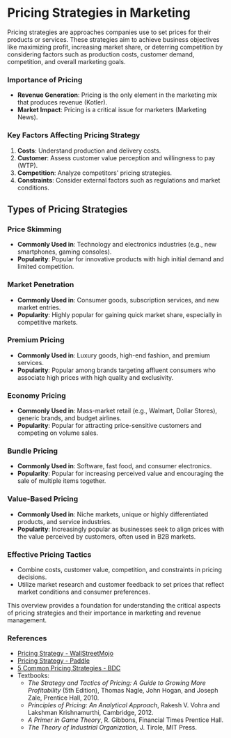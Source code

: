 
# Pricing Strategies in Marketing

Pricing strategies are approaches companies use to set prices for their products or services. These strategies aim to achieve business objectives like maximizing profit, increasing market share, or deterring competition by considering factors such as production costs, customer demand, competition, and overall marketing goals.

### Importance of Pricing

- **Revenue Generation**: Pricing is the only element in the marketing mix that produces revenue (Kotler).
- **Market Impact**: Pricing is a critical issue for marketers (Marketing News).

### Key Factors Affecting Pricing Strategy

1. **Costs**: Understand production and delivery costs.
2. **Customer**: Assess customer value perception and willingness to pay (WTP).
3. **Competition**: Analyze competitors' pricing strategies.
4. **Constraints**: Consider external factors such as regulations and market conditions.


## Types of Pricing Strategies

### Price Skimming
- **Commonly Used in**: Technology and electronics industries (e.g., new smartphones, gaming consoles).
- **Popularity**: Popular for innovative products with high initial demand and limited competition.

### Market Penetration
- **Commonly Used in**: Consumer goods, subscription services, and new market entries.
- **Popularity**: Highly popular for gaining quick market share, especially in competitive markets.

### Premium Pricing
- **Commonly Used in**: Luxury goods, high-end fashion, and premium services.
- **Popularity**: Popular among brands targeting affluent consumers who associate high prices with high quality and exclusivity.

### Economy Pricing
- **Commonly Used in**: Mass-market retail (e.g., Walmart, Dollar Stores), generic brands, and budget airlines.
- **Popularity**: Popular for attracting price-sensitive customers and competing on volume sales.

### Bundle Pricing
- **Commonly Used in**: Software, fast food, and consumer electronics.
- **Popularity**: Popular for increasing perceived value and encouraging the sale of multiple items together.

### Value-Based Pricing
- **Commonly Used in**: Niche markets, unique or highly differentiated products, and service industries.
- **Popularity**: Increasingly popular as businesses seek to align prices with the value perceived by customers, often used in B2B markets.


### Effective Pricing Tactics

- Combine costs, customer value, competition, and constraints in pricing decisions.
- Utilize market research and customer feedback to set prices that reflect market conditions and consumer preferences.


This overview provides a foundation for understanding the critical aspects of pricing strategies and their importance in marketing and revenue management.

### References

- [Pricing Strategy - WallStreetMojo](https://www.wallstreetmojo.com/pricing-strategy/)
- [Pricing Strategy - Paddle](https://www.paddle.com/resources/pricing-strategy)
- [5 Common Pricing Strategies - BDC](https://www.bdc.ca/en/articles-tools/marketing-sales-export/marketing/pricing-5-common-strategies)
- Textbooks:
  - *The Strategy and Tactics of Pricing: A Guide to Growing More Profitability* (5th Edition), Thomas Nagle, John Hogan, and Joseph Zale, Prentice Hall, 2010.
  - *Principles of Pricing: An Analytical Approach*, Rakesh V. Vohra and Lakshman Krishnamurthi, Cambridge, 2012.
  - *A Primer in Game Theory*, R. Gibbons, Financial Times Prentice Hall.
  - *The Theory of Industrial Organization*, J. Tirole, MIT Press.


